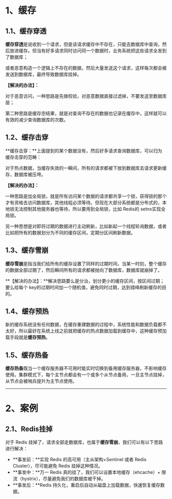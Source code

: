 # 1、缓存





## 1.1、缓存穿透



**缓存穿透**是说收到一个请求，但是该请求缓存中不存在，只能去数据库中查询，然后放进缓存。但当有好多请求同时访问同一个数据时，业务系统把这些请求全发到了数据库；

或者恶意构造一个逻辑上不存在的数据，然后大量发送这个请求，这样每次都会被发送到数据库，最终导致数据库挂掉。



**【解决的办法】：**

对于恶意访问，一种思路是先做校验，对恶意数据直接过滤掉，不要发送至数据库层；

第二种思路是缓存空结果，就是对查询不存在的数据也记录在缓存中，这样就可以有效的减少查询数据库的次数。



## 1.2、缓存击穿



**缓存击穿：**上面提到的某个数据没有，然后好多请求查询数据库，可以归为缓存击穿的范畴：

对于热点数据，当缓存失效的一瞬间，所有的请求都被下放到数据库去请求更新缓存，数据库被压垮。



**【解决的办法】：**

一种思路是加全局锁，就是所有访问某个数据的请求都共享一个锁，获得锁的那个才有资格去访问数据库，其他线程必须等待。但现在大部分系统都是分布式的，本地锁无法控制其他服务器也等待，所以要用到全局锁，比如 Redis的 setnx实现全局锁。

另一种思想是对即将过期的数据进行主动刷新，比如新起一个线程轮询数据，或者比如把所有的数据划分为不同的缓存区间，定期分区间刷新数据。





## 1.3、缓存雪崩



**缓存雪崩**是指当我们给所有的缓存设置了同样的过期时间，当某一时刻，整个缓存的数据全部过期了，然后瞬间所有的请求都被抛向了数据库，数据库就崩掉了。



**【解决的办法】：**解决思路要么是分治，划分更小的缓存区间，按区间过期；要么给每个 key的过期时间加一个随机值，避免同时过期，达到错峰刷新缓存的目的。





## 1.4、缓存预热



新的缓存系统没有任何数据，在缓存重建数据的过程中，系统性能和数据负载都不太好，所以最好在系统上线之前就把缓存的热点数据加载到缓存中，这种缓存预加载手段就是**缓存预热**。



## 1.5、缓存热备



**缓存热备**既当一个缓存服务器不可用时能实时切换到备用缓存服务器，不影响缓存使用。集群模式下，每个主节点都会有一个或多个从节点备用，一旦主节点挂掉，从节点会被哨兵提升为主节点使用。





----



# 2、案例



## 2.1、Redis挂掉

对于 Redis 挂掉了，请求全部走数据库，也属于**缓存雪崩**，我们可以有以下思路进行解决：

- **事发前：**实现 Redis 的高可用（主从架构+Sentinel 或者 Redis Cluster），尽可能避免 Redis 挂掉这种情况。
- **事发中：**万一 Redis 真的挂了，我们可以设置本地缓存（ehcache）+ 限流（hystrix），尽量避免我们的数据库被干掉。
- **事发后：**Redis 持久化，重启后自动从磁盘上加载数据，快速恢复缓存数据。









